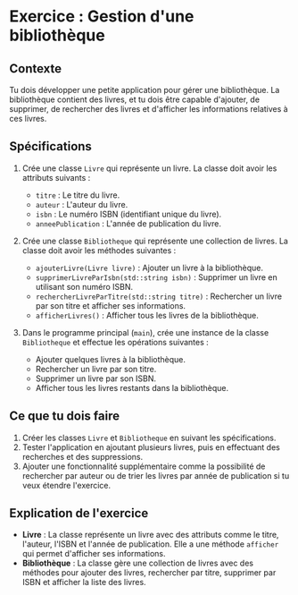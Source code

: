 
# Exercice : Gestion d'une bibliothèque

## Contexte

Tu dois développer une petite application pour gérer une bibliothèque. La bibliothèque contient des livres, et tu dois être capable d'ajouter, de supprimer, de rechercher des livres et d'afficher les informations relatives à ces livres.

## Spécifications

1. Crée une classe `Livre` qui représente un livre. La classe doit avoir les attributs suivants :
   - `titre` : Le titre du livre.
   - `auteur` : L'auteur du livre.
   - `isbn` : Le numéro ISBN (identifiant unique du livre).
   - `anneePublication` : L'année de publication du livre.

2. Crée une classe `Bibliotheque` qui représente une collection de livres. La classe doit avoir les méthodes suivantes :
   - `ajouterLivre(Livre livre)` : Ajouter un livre à la bibliothèque.
   - `supprimerLivreParIsbn(std::string isbn)` : Supprimer un livre en utilisant son numéro ISBN.
   - `rechercherLivreParTitre(std::string titre)` : Rechercher un livre par son titre et afficher ses informations.
   - `afficherLivres()` : Afficher tous les livres de la bibliothèque.

3. Dans le programme principal (`main`), crée une instance de la classe `Bibliotheque` et effectue les opérations suivantes :
   - Ajouter quelques livres à la bibliothèque.
   - Rechercher un livre par son titre.
   - Supprimer un livre par son ISBN.
   - Afficher tous les livres restants dans la bibliothèque.

## Ce que tu dois faire

1. Créer les classes `Livre` et `Bibliotheque` en suivant les spécifications.
2. Tester l'application en ajoutant plusieurs livres, puis en effectuant des recherches et des suppressions.
3. Ajouter une fonctionnalité supplémentaire comme la possibilité de rechercher par auteur ou de trier les livres par année de publication si tu veux étendre l'exercice.

## Explication de l'exercice

- **Livre** : La classe représente un livre avec des attributs comme le titre, l'auteur, l'ISBN et l'année de publication. Elle a une méthode `afficher` qui permet d'afficher ses informations.
- **Bibliothèque** : La classe gère une collection de livres avec des méthodes pour ajouter des livres, rechercher par titre, supprimer par ISBN et afficher la liste des livres.
